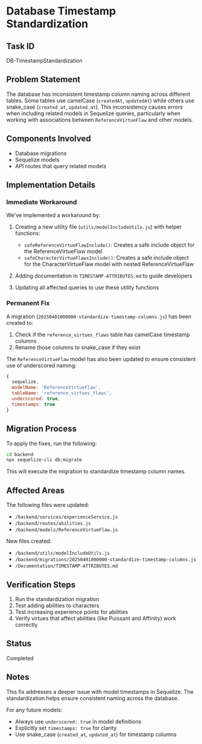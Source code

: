 # Database Timestamp Standardization

## Task ID
DB-TimestampStandardization

## Problem Statement
The database has inconsistent timestamp column naming across different tables. Some tables use camelCase (`createdAt`, `updatedAt`) while others use snake_case (`created_at`, `updated_at`). This inconsistency causes errors when including related models in Sequelize queries, particularly when working with associations between `ReferenceVirtueFlaw` and other models.

## Components Involved
- Database migrations
- Sequelize models
- API routes that query related models

## Implementation Details

### Immediate Workaround
We've implemented a workaround by:

1. Creating a new utility file (`utils/modelIncludeUtils.js`) with helper functions:
   - `safeReferenceVirtueFlawInclude()`: Creates a safe include object for the ReferenceVirtueFlaw model
   - `safeCharacterVirtueFlawsInclude()`: Creates a safe include object for the CharacterVirtueFlaw model with nested ReferenceVirtueFlaw

2. Adding documentation in `TIMESTAMP-ATTRIBUTES.md` to guide developers

3. Updating all affected queries to use these utility functions

### Permanent Fix

A migration (`20250401000000-standardize-timestamp-columns.js`) has been created to:

1. Check if the `reference_virtues_flaws` table has camelCase timestamp columns
2. Rename those columns to snake_case if they exist

The `ReferenceVirtueFlaw` model has also been updated to ensure consistent use of underscored naming:
```javascript
{
  sequelize,
  modelName: 'ReferenceVirtueFlaw',
  tableName: 'reference_virtues_flaws',
  underscored: true,
  timestamps: true
}
```

## Migration Process

To apply the fixes, run the following:

```bash
cd backend
npx sequelize-cli db:migrate
```

This will execute the migration to standardize timestamp column names.

## Affected Areas

The following files were updated:
- `/backend/services/experienceService.js`
- `/backend/routes/abilities.js`
- `/backend/models/ReferenceVirtueFlaw.js`

New files created:
- `/backend/utils/modelIncludeUtils.js`
- `/backend/migrations/20250401000000-standardize-timestamp-columns.js`
- `/Documentation/TIMESTAMP-ATTRIBUTES.md`

## Verification Steps

1. Run the standardization migration
2. Test adding abilities to characters
3. Test increasing experience points for abilities
4. Verify virtues that affect abilities (like Puissant and Affinity) work correctly

## Status
Completed

## Notes

This fix addresses a deeper issue with model timestamps in Sequelize. The standardization helps ensure consistent naming across the database.

For any future models:
- Always use `underscored: true` in model definitions
- Explicitly set `timestamps: true` for clarity
- Use snake_case (`created_at`, `updated_at`) for timestamp columns